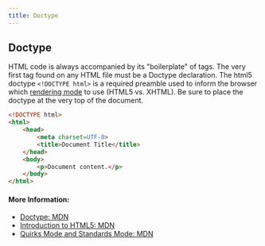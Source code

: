 ```yaml
---
title: Doctype
---
```

## Doctype

HTML code is always accompanied by its "boilerplate" of tags. The very first tag found on any HTML file must be a Doctype declaration.
The html5 doctype `<!DOCTYPE html>` is a required preamble used to inform the browser which [rendering mode](https://developer.mozilla.org/en-US/docs/Quirks_Mode_and_Standards_Mode) to use (HTML5 vs. XHTML). Be sure to place the doctype at the very top of the document.

```html
<!DOCTYPE html>
<html>
    <head>
        <meta charset=UTF-8>
        <title>Document Title</title>
    </head>
    <body>
        <p>Document content.</p>
    </body>
</html>
```

#### More Information:

- [Doctype: MDN](https://developer.mozilla.org/en-US/docs/Glossary/Doctype)
- [Introduction to HTML5: MDN](https://developer.mozilla.org/en-US/docs/Web/Guide/HTML/HTML5/Introduction_to_HTML5)
- [Quirks Mode and Standards Mode: MDN](https://developer.mozilla.org/en-US/docs/Quirks_Mode_and_Standards_Mode)
